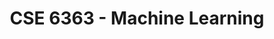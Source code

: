 ---
title: "CSE 6363 - Machine Learning"
description: "Graduate-level machine learning topics covering the foundations up to modern publications."
draft: false
type: course-detail
term: Spring 2025
lastmod: 2025-01-14T00:00:00Z
---